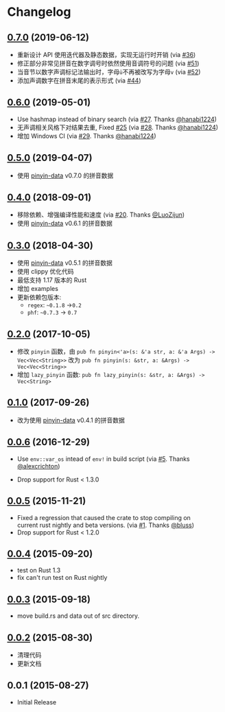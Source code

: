 # Changelog

## [0.7.0] (2019-06-12)

* 重新设计 API 使用迭代器及静态数据，实现无运行时开销 (via [#36])
* 修正部分非常见拼音在数字调号时依然使用音调符号的问题 (via [#51])
* 当音节以数字声调标记法输出时，字母`ü`不再被改写为字母`v` (via [#52])
* 添加声调数字在拼音末尾的表示形式 (via [#44])


## [0.6.0] (2019-05-01)

* Use hashmap instead of binary search (via [#27]. Thanks [@hanabi1224])
* 无声调相关风格下对结果去重, Fixed [#25] (via [#28]. Thanks [@hanabi1224])
* 增加 Windows CI (via [#29]. Thanks [@hanabi1224])


## [0.5.0] (2019-04-07)

* 使用 [pinyin-data] v0.7.0 的拼音数据


## [0.4.0] (2018-09-01)

* 移除依赖、增强编译性能和速度 (via [#20]. Thanks [@LuoZijun])
* 使用 [pinyin-data] v0.6.1 的拼音数据


## [0.3.0] (2018-04-30)

* 使用 [pinyin-data] v0.5.1 的拼音数据
* 使用 clippy 优化代码
* 最低支持 1.17 版本的 Rust
* 增加 examples
* 更新依赖包版本:
    * `regex`: `~0.1.8` ->`0.2`
    * `phf`: `~0.7.3` -> `0.7`


## [0.2.0] (2017-10-05)

* 修改 ``pinyin`` 函数，由
  ``pub fn pinyin<'a>(s: &'a str, a: &'a Args) -> Vec<Vec<String>>``
  改为
  ``pub fn pinyin(s: &str, a: &Args) -> Vec<Vec<String>>``
* 增加 ``lazy_pinyin`` 函数:
  ``pub fn lazy_pinyin(s: &str, a: &Args) -> Vec<String>``


## [0.1.0] (2017-09-26)

* 改为使用 [pinyin-data](https://github.com/mozillazg/pinyin-data) v0.4.1 的拼音数据


## [0.0.6] (2016-12-29)

* Use `env::var_os` intead of `env!` in build script
  (via [#5](https://github.com/mozillazg/rust-pinyin/pull/5). Thanks
   [@alexcrichton](https://github.com/alexcrichton))

* Drop support for Rust < 1.3.0


## [0.0.5] (2015-11-21)

* Fixed a regression that caused the crate to stop compiling on    
  current rust nightly and beta versions.
  (via [#1](https://github.com/mozillazg/rust-pinyin/pull/1). Thanks
   [@bluss](https://github.com/bluss))
* Drop support for Rust < 1.2.0


## [0.0.4] (2015-09-20)

* test on Rust 1.3
* fix can't run test on Rust nightly


## [0.0.3] (2015-09-18)

* move build.rs and data out of src directory.


## [0.0.2] (2015-08-30)

* 清理代码
* 更新文档


## 0.0.1 (2015-08-27)

* Initial Release

[pinyin-data]: https://github.com/mozillazg/pinyin-data

[#20]: https://github.com/mozillazg/rust-pinyin/pull/20
[#25]: https://github.com/mozillazg/rust-pinyin/issues/25
[#27]: https://github.com/mozillazg/rust-pinyin/pull/27
[#28]: https://github.com/mozillazg/rust-pinyin/pull/28
[#29]: https://github.com/mozillazg/rust-pinyin/pull/29
[@LuoZijun]: https://github.com/LuoZijun
[@hanabi1224]: https://github.com/hanabi1224
[#36]: https://github.com/mozillazg/rust-pinyin/pull/36
[#44]: https://github.com/mozillazg/rust-pinyin/pull/44
[#51]: https://github.com/mozillazg/rust-pinyin/pull/51
[#52]: https://github.com/mozillazg/rust-pinyin/pull/52

[0.0.2]: https://github.com/mozillazg/rust-pinyin/compare/v0.0.1...v0.0.2
[0.0.3]: https://github.com/mozillazg/rust-pinyin/compare/v0.0.2...v0.0.3
[0.0.4]: https://github.com/mozillazg/rust-pinyin/compare/v0.0.3...v0.0.4
[0.0.5]: https://github.com/mozillazg/rust-pinyin/compare/v0.0.4...v0.0.5
[0.0.6]: https://github.com/mozillazg/rust-pinyin/compare/v0.0.5...v0.0.6
[0.1.0]: https://github.com/mozillazg/rust-pinyin/compare/v0.0.6...v0.1.0
[0.2.0]: https://github.com/mozillazg/rust-pinyin/compare/v0.1.0...v0.2.0
[0.3.0]: https://github.com/mozillazg/rust-pinyin/compare/v0.2.0...v0.3.0
[0.4.0]: https://github.com/mozillazg/rust-pinyin/compare/v0.3.0...v0.4.0
[0.5.0]: https://github.com/mozillazg/rust-pinyin/compare/v0.4.0...v0.5.0
[0.6.0]: https://github.com/mozillazg/rust-pinyin/compare/v0.5.0...v0.6.0
[0.7.0]: https://github.com/mozillazg/rust-pinyin/compare/v0.6.0...v0.7.0
